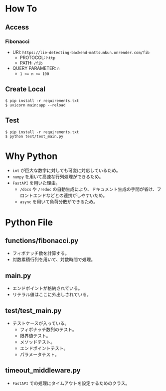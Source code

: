 # How To
## Access
### Fibonacci
- URI: `https://lie-detecting-backend-mattsunkun.onrender.com/fib`
  - PROTOCOL: `http`
  - PATH: `/fib`
- QUERY PARAMETER: `n`
  - `1 <= n <= 100`


## Create Local
```Shell
$ pip install -r requirements.txt
$ uvicorn main:app --reload
```

## Test
```Shell
$ pip install -r requirements.txt
$ python test/test_main.py
```


# Why Python
- `int` が巨大な数字に対しても可変に対応しているため。
- `numpy` を用いて高速な行列処理ができるため。
- `FastAPI` を用いた理由。
  - `/docs` や `/redoc` の自動生成により、ドキュメント生成の手間が省け、フロントエンドなどとの連携がしやすいため。
  - `async` を用いて負荷分散ができるため。


# Python File
## functions/fibonacci.py
- フィボナッチ数を計算する。
- 対数累積行列を用いて、対数時間で処理。

## main.py
- エンドポイントが格納されている。
- リテラル値はここに外出しされている。

## test/test_main.py
- テストケースが入っている。
  - フィボナッチ数列のテスト。
  - 限界値テスト。
  - メソッドテスト。
  - エンドポイントテスト。
  - パラメータテスト。

## timeout_middleware.py
- `FastAPI` での処理にタイムアウトを設定するためのクラス。